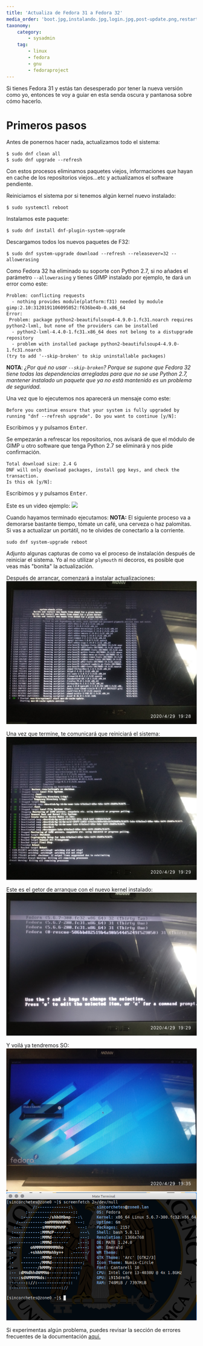 ```yaml
---
title: 'Actualiza de Fedora 31 a Fedora 32'
media_order: 'boot.jpg,instalando.jpg,login.jpg,post-update.png,restart.jpg'
taxonomy:
    category:
        - sysadmin
    tag:
        - linux
        - fedora
        - gnu
        - fedoraproject
---
```


Si tienes Fedora 31 y estás tan desesperado por tener la nueva versión como yo, entonces te voy a guiar en esta senda oscura y pantanosa sobre cómo hacerlo.

# Primeros pasos
Antes de ponernos hacer nada, actualizamos todo el sistema:
```
$ sudo dnf clean all
$ sudo dnf upgrade --refresh
```

Con estos procesos eliminamos paquetes viejos, informaciones que hayan en cache de los repositorios viejos...etc y actualizamos el software pendiente.

Reiniciamos el sistema por si tenemos algún kernel nuevo instalado:
```
$ sudo systemctl reboot
```
Instalamos este paquete:
```
$ sudo dnf install dnf-plugin-system-upgrade
```
Descargamos todos los nuevos paquetes de F32:
```
$ sudo dnf system-upgrade download --refresh --releasever=32 --allowerasing
```
Como Fedora 32 ha eliminado su soporte con Python 2.7, si no añades el parámetro `--allowerasing` y tienes GIMP instalado por ejemplo, te dará un error como este:

```
Problem: conflicting requests
  - nothing provides module(platform:f31) needed by module gimp:2.10:3120191106095052:f636be4b-0.x86_64
Error: 
 Problem: package python2-beautifulsoup4-4.9.0-1.fc31.noarch requires python2-lxml, but none of the providers can be installed
  - python2-lxml-4.4.0-1.fc31.x86_64 does not belong to a distupgrade repository
  - problem with installed package python2-beautifulsoup4-4.9.0-1.fc31.noarch
(try to add '--skip-broken' to skip uninstallable packages)
```
__NOTA__: _¿Por qué no usar `--skip-broken`? Porque se supone que Fedora 32 tiene todas las dependencias arregladas para que no se use Python 2.7, mantener instalado un paquete que ya no está mantenido es un problema de seguridad._

Una vez que lo ejecutemos nos aparecerá un mensaje como este:
```
Before you continue ensure that your system is fully upgraded by running "dnf --refresh upgrade". Do you want to continue [y/N]: 
```
Escribimos <kbd>y</kbd> y pulsamos <kbd>Enter</kbd>.

Se empezarán a refrescar los repositorios, nos avisará de que el módulo de GIMP u otro software que tenga Python 2.7 se eliminará y nos pide confirmación.
```
Total download size: 2.4 G
DNF will only download packages, install gpg keys, and check the transaction.
Is this ok [y/N]: 
```
Escribimos <kbd>y</kbd> y pulsamos <kbd>Enter</kbd>.

Este es un video ejemplo: 
<a href="https://asciinema.org/a/325285" target="blank"><img src="https://asciinema.org/a/325285.svg"></a>

Cuando hayamos terminado ejecutamos:
__NOTA:__ El siguiente proceso va a demorarse bastante tiempo, tómate un café, una cerveza o haz palomitas. Si vas a actualizar un portátil, no te olvides de conectarlo a la corriente.
```
sudo dnf system-upgrade reboot
```
Adjunto algunas capturas de como va el proceso de instalación después de reiniciar el sistema. Yo al no utilizar `plymouth` ni decoros, es posible que veas más "bonita" la actualización.

Después de arrancar, comenzará a instalar actualizaciones:
![](instalando.jpg)

Una vez que termine, te comunicará que reiniciará el sistema:
![](restart.jpg)

Este es el getor de arranque con el nuevo kernel instalado:
![](boot.jpg)

Y voilá ya tendremos SO:
![](login.jpg)
![](post-update.png)

Si experimentas algún problema, puedes revisar la sección de errores frecuentes de la documentación <a href="https://fedoraproject.org/wiki/Common_F31_bugs" target="">aquí.</a>